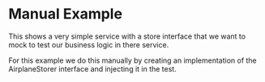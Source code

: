 # Manual Example

This shows a very simple service with a store interface that we want to mock to test our business logic in there service.

For this example we do this manually by creating an implementation of the AirplaneStorer interface and injecting it in the test.
